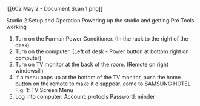 ![[602 May 2 - Document Scan 1.png]]

Studio 2 Setup and Operation
Powering up the studio and getting Pro Tools working
1. Turn on the Furman Power Conditioner. (In the rack to the right of the desk)
2. Turn on the computer. (Left of desk - Power button at bottom right on computer)
3. Turn on TV monitor at the back of the room. (Remote on right windowsill)
4. If a menu pops up at the bottom of the TV monitor, push the home button on the
remote to make it disappear.
come to
SAMSUNG HOTEL
Fig. 1: TV Screen Menu
5. Log into computer:
Account: protools
Password: minder

